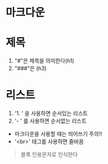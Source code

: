 # 마크다운

# 제목
1. "#"은 제목을 의미한다(h1)
2. "###"은 (h3)

# 리스트
1. '1. ' 을 사용하면 순서있는 리스트
2. '- ' 를 사용하면 순서없는 리스트

- 마크다운을 사용할 때는 띄어쓰기 주의!!
- '\<br\>' 태그를 사용하면 줄바꿈

> 블록 인용문자로 인식한다




